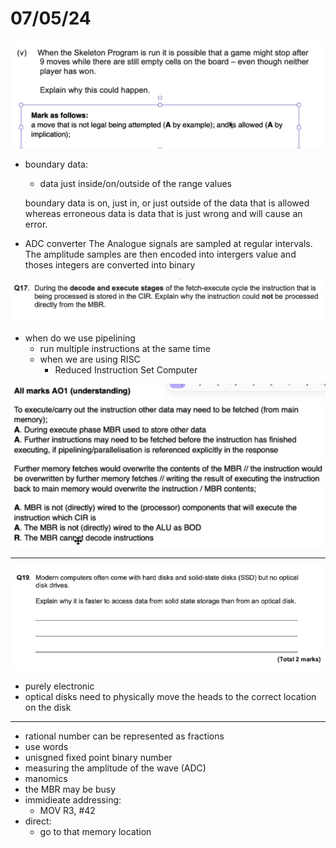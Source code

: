 
# 07/05/24

![alt text](img/image11.png)

- boundary data:
    - data just inside/on/outside of the range values

    boundary data is on, just in, or just outside of the data that is allowed whereas erroneous data is data that is just wrong and will cause an error.


- ADC converter
    The Analogue signals are sampled at regular intervals. The amplitude samples are then encoded into intergers value and thoses integers are converted into binary

![alt text](img/image121.png)

- when do we use pipelining
    - run multiple instructions at the same time
    - when we are using RISC
        - Reduced Instruction Set Computer

![alt text](img/image01.png)

---

![alt text](img/imageaa.png)

- purely electronic
- optical disks need to physically move the heads to the correct location on the disk


---

- rational number can be represented as fractions
- use words
- unisgned fixed point binary number
- measuring the amplitude of the wave (ADC)
- manomics
- the MBR may be busy
- immidieate addressing:
    - MOV R3, #42
- direct:
    - go to that memory location


